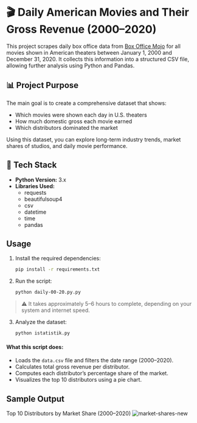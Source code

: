# 🎬 Daily American Movies and Their Gross Revenue (2000–2020)

This project scrapes daily box office data from [Box Office Mojo](https://www.boxofficemojo.com/) for all movies shown in American theaters between January 1, 2000 and December 31, 2020. It collects this information into a structured CSV file, allowing further analysis using Python and Pandas.

## 📊 Project Purpose

The main goal is to create a comprehensive dataset that shows:
- Which movies were shown each day in U.S. theaters
- How much domestic gross each movie earned
- Which distributors dominated the market

Using this dataset, you can explore long-term industry trends, market shares of studios, and daily movie performance.

## 🐍 Tech Stack

- **Python Version:** 3.x
- **Libraries Used:**
  - requests
  - beautifulsoup4
  - csv
  - datetime
  - time
  - pandas

## Usage

1. Install the required dependencies:

    ```bash
    pip install -r requirements.txt
    ```

2. Run the script:

    ```bash
    python daily-00-20.py.py
    ```
> ⚠️ It takes approximately 5–6 hours to complete, depending on your system and internet speed.

3. Analyze the dataset:
  
    ```bash
    python istatistik.py
    ```


#### What this script does:
- Loads the `data.csv` file and filters the date range (2000–2020).
- Calculates total gross revenue per distributor.
- Computes each distributor’s percentage share of the market.
- Visualizes the top 10 distributors using a pie chart.

## Sample Output
Top 10 Distributors by Market Share (2000–2020)
![market-shares-new](https://user-images.githubusercontent.com/44267861/219720951-f478d908-caa8-4dfb-802c-99eddf05b693.png)
